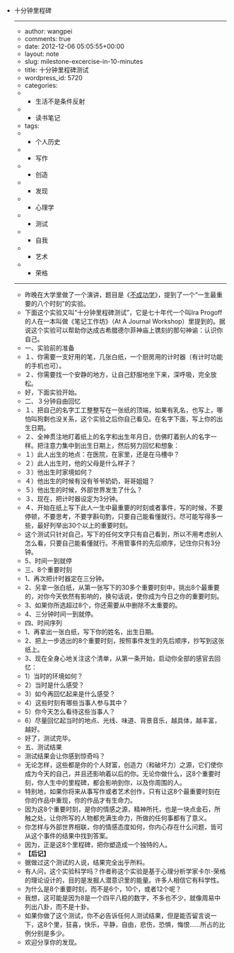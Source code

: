 - 十分钟里程碑
    - ---
    - author: wangpei
    - comments: true
    - date: 2012-12-06 05:05:55+00:00
    - layout: note
    - slug: milestone-excercise-in-10-minutes
    - title: 十分钟里程碑测试
    - wordpress_id: 5720
    - categories:
    - - 生活不是条件反射
    - - 读书笔记
    - tags:
    - - 个人历史
    - - 写作
    - - 创造
    - - 发现
    - - 心理学
    - - 测试
    - - 自我
    - - 艺术
    - - 荣格
    - ---
    - 昨晚在大学里做了一个演讲，题目是《[不成功学](http://www.baibanbao.net/wp-content/uploads/2012/12/APOC-不成功学.pdf)》，提到了一个“一生最重要的八个时刻”的实验。
    - 下面这个实验又叫“十分钟里程碑测试”，它是七十年代一个叫Ira Progoff的人在一本叫做《笔记工作坊》（At A Journal Workshop）里提到的。据说这个实验可以帮助你达成古希腊德尔菲神庙上镌刻的那句神谕：认识你自己。
    - 一、实验前的准备
    - １、你需要一支好用的笔，几张白纸，一个厨房用的计时器（有计时功能的手机也可）。
    - ２、你需要找一个安静的地方，让自己舒服地坐下来，深呼吸，完全放松。
    - 好，下面实验开始。
    - 二、３分钟自由回忆
    - １、把自己的名字工工整整写在一张纸的顶端，如果有乳名，也写上，哪怕叫狗剩也没关系，这个实验之后你自己看见。在名字下面，写上你的出生日期。
    - ２、全神贯注地盯着纸上的名字和出生年月日，仿佛盯着别人的名字一样。把注意力集中到出生日期上，然后努力回忆和想象：
    - １）此人出生的地点：在医院，在家里，还是在马槽中？
    - ２）此人出生时，他的父母是什么样子？
    - ３）他出生时家境如何？
    - ４）他出生的时候有没有爷爷奶奶，哥哥姐姐？
    - ５）他出生的时候，外部世界发生了什么？
    - ３、现在，把计时器设定为3分钟。
    - ４、开始在纸上写下此人一生中最重要的时刻或者事件，写的时候，不要停顿，不要思考，不要字斟句酌，只要自己能看懂就行。尽可能写得多一些，最好列举出30个以上的重要时刻。
    - 这个测试只针对自己，写下的任何文字只有自己看到，所以不用考虑别人怎么看，只要自己能看懂就行。不用管事件的先后顺序，记住你只有3分钟。
    - 5、时间一到就停
    - 三、8个重要时刻
    - 1、再次把计时器定在三分钟。
    - 2、另拿一张白纸，从第一张写下的30多个重要时刻中，挑出8个最重要的，对你今天依然有影响的，换句话说，使你成为今日之你的重要时刻。
    - 3、如果你所选超过8个，你还需要从中删除不太重要的。
    - 4、三分钟时间一到就停。
    - 四、时间序列
    - 1、再拿出一张白纸，写下你的姓名，出生日期。
    - 2、把上一步选出的8个重要时刻，按照事件发生的先后顺序，抄写到这张纸上。
    - 3、现在全身心地关注这个清单，从第一条开始，启动你全部的感官去回忆：
    - 1）当时的环境如何？
    - 2）当时是什么感受？
    - 3）如今再回忆起来是什么感受？
    - 4）这些时刻有哪些当事人参与其中？
    - 5）你今天怎么看待这些当事人？
    - 6）尽量回忆起当时的地点、光线、味道、背景音乐，越具体，越丰富，越好。
    - 好了，测试完毕。
    - 五、测试结果
    - 测试结果会让你感到惊奇吗？
    - 无论怎样，这些都是你的个人财富，创造力（和破坏力）之源，它们使你成为今天的自己，并且还影响着以后的你。无论你做什么，这8个重要时刻，你人生中的里程碑，都会影响到你，以及你周围的人。
    - 特别地，如果你将来从事写作或者艺术创作，只有让这8个最重要时刻在你的作品中重现，你的作品才有生命力。
    - 因为这8个重要时刻，是你的情感之源，精神所托，也是一块点金石，所触之处，让你所写的人物都充满生命力，所做的任何事都有了意义。
    - 你怎样与外部世界相联，你的情感态度如何，你内心存在什么问题，皆可从这个事件的结果中找到答案。
    - 因为，正是这8个里程碑，把你塑造成一个独特的人。
    - **【后记】**
    - 据做过这个测试的人说，结果完全出乎所料。
    - 有人问，这个实验科学吗？作者称这个实验是基于心理分析学家卡尔-荣格的理论设计的，目的是发掘人潜意识里的能量。许多人相信它有科学性。
    - 为什么是8个重要时刻，而不是6个，10个，或者12个呢？
    - 我想，这可能是因为8是一个四平八稳的数字，不多也不少，就像周易中列出八卦，而不是十卦。
    - 如果你做了这个测试，你不必告诉任何人测试结果，但是能否留言说一下，这8个里，狂喜，快乐，平静，自由，悲伤，恐惧，悔恨……所占的比例分别是多少。
    - 欢迎分享你的发现。
